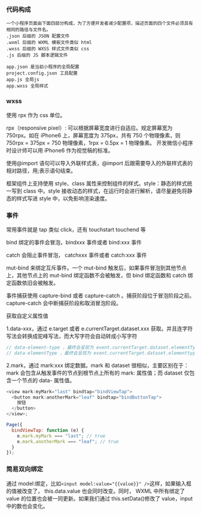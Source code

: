 ### 代码构成

    一个小程序页面由下面四部分构成，为了方便开发者减少配置项，描述页面的四个文件必须具有相同的路径与文件名。
    .json 后缀的 JSON 配置文件
    .wxml 后缀的 WXML 模板文件类似 html
    .wxss 后缀的 WXSS 样式文件类似 css
    .js 后缀的 JS 脚本逻辑文件

    app.json 是当前小程序的全局配置
    project.config.json 工具配置
    app.js 全局js
    app.wxss 全局样式

### wxss

使用 rpx 作为 css 单位。

rpx（responsive pixel）: 可以根据屏幕宽度进行自适应。规定屏幕宽为 750rpx。如在 iPhone6 上，屏幕宽度为 375px，共有 750 个物理像素，则 750rpx = 375px = 750 物理像素，1rpx = 0.5px = 1 物理像素。 开发微信小程序时设计师可以用 iPhone6 作为视觉稿的标准。

使用@import 语句可以导入外联样式表，@import 后跟需要导入的外联样式表的相对路径，用;表示语句结束。

框架组件上支持使用 style、class 属性来控制组件的样式。style：静态的样式统一写到 class 中。style 接收动态的样式，在运行时会进行解析，请尽量避免将静态的样式写进 style 中，以免影响渲染速度。

### 事件

常用事件就是 tap 类似 click，还有 touchstart touchend 等

bind 绑定的事件会冒泡，bindxxx 事件或者 bind:xxx 事件

catch 会阻止事件冒泡， catchxxx 事件或者 catch:xxx 事件

mut-bind 来绑定互斥事件。一个 mut-bind 触发后，如果事件冒泡到其他节点上，其他节点上的 mut-bind 绑定函数不会被触发，但 bind 绑定函数和 catch 绑定函数依旧会被触发。

事件捕获使用 capture-bind 或者 capture-catch 。捕获阶段位于冒泡阶段之前。capture-catch 会中断捕获阶段和取消冒泡阶段。

获取自定义属性值

1.data-xxx，通过 e.target 或者 e.currentTarget.dataset.xxx 获取。并且连字符写法会转换成驼峰写法，而大写字符会自动转成小写字符

```js
// data-element-type ，最终会呈现为 event.currentTarget.dataset.elementType ；
// data-elementType ，最终会呈现为 event.currentTarget.dataset.elementtype 。
```

2.mark，通过 mark:xxx 绑定数据。mark 和 dataset 很相似，主要区别在于： mark 会包含从触发事件的节点到根节点上所有的 mark: 属性值；而 dataset 仅包含一个节点的 data- 属性值。

```js
<view mark:myMark="last" bindtap="bindViewTap">
  <button mark:anotherMark="leaf" bindtap="bindButtonTap">
    按钮
  </button>
</view>;

Page({
  bindViewTap: function (e) {
    e.mark.myMark === "last"; // true
    e.mark.anotherMark === "leaf"; // true
  }
});
```

### 简易双向绑定

通过 model:绑定，比如`<input model:value="{{value}}" />`这样，如果输入框的值被改变了， this.data.value 也会同时改变。同时， WXML 中所有绑定了 value 的位置也会被一同更新。如果我们通过 this.setData()修改了 value，input 中的数也会变化。
